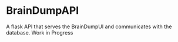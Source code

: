 # BrainDumpAPI
A flask API that serves the BrainDumpUI and communicates with the database. Work in Progress
